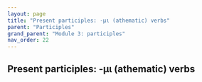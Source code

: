 ```yaml
---
layout: page
title: "Present participles: -μι (athematic) verbs"
parent: "Participles"
grand_parent: "Module 3: participles"
nav_order: 22
---
```



## Present participles: -μι (athematic) verbs
